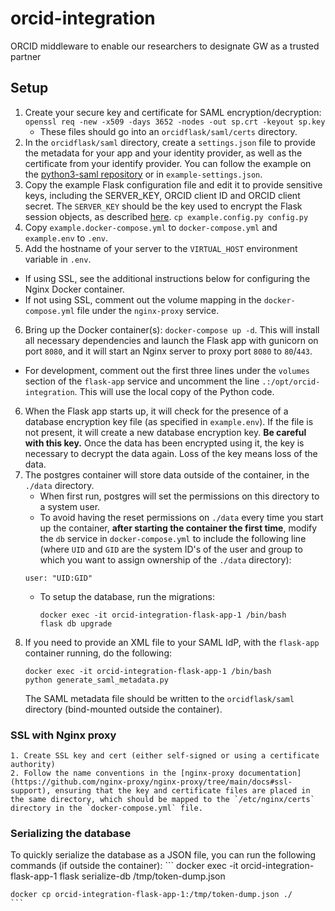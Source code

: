 # orcid-integration
ORCID middleware to enable our researchers to designate GW as a trusted partner

## Setup 

1. Create your secure key and certificate for SAML encryption/decryption: `openssl req -new -x509 -days 3652 -nodes -out sp.crt -keyout sp.key`
   - These files should go into an `orcidflask/saml/certs` directory.
2. In the `orcidflask/saml` directory, create a `settings.json` file to provide the metadata for your app and your identity provider, as well as the certificate from your identify provider. You can follow the example on the [python3-saml repository](https://github.com/onelogin/python3-saml) or in `example-settings.json`.
3. Copy the example Flask configuration file and edit it to provide sensitive keys, including the SERVER_KEY, ORCID client ID and ORCID client secret. The `SERVER_KEY` should be the key used to encrypt the Flask session objects, as described [here](https://flask.palletsprojects.com/en/2.2.x/config/).
 `cp example.config.py config.py`
4. Copy `example.docker-compose.yml` to `docker-compose.yml` and `example.env` to `.env`. 
5. Add the hostname of your server to the `VIRTUAL_HOST` environment variable in `.env`.
  - If using SSL, see the additional instructions below for configuring the Nginx Docker container.
  - If not using SSL, comment out the volume mapping in the `docker-compose.yml` file under the `nginx-proxy` service. 
6. Bring up the Docker container(s): `docker-compose up -d`. This will install all necessary dependencies and launch the Flask app with gunicorn on port `8080`, and it will start an Nginx server to proxy port `8080` to `80`/`443`.
  - For development, comment out the first three lines under the `volumes` section of the `flask-app` service and uncomment the line `.:/opt/orcid-integration`. This will use the local copy of the Python code.
6. When the Flask app starts up, it will check for the presence of a database encryption key file (as specified in `example.env`). If the file is not present, it will create a new database encryption key. **Be careful with this key.** Once the data has been encrypted using it, the key is necessary to decrypt the data again. Loss of the key means loss of the data.
7. The postgres container will store data outside of the container, in the `./data` directory.
    - When first run, postgres will set the permissions on this directory to a system user.
    - To avoid having the reset permissions on `./data` every time you start up the container, **after starting the container the first time**, modify the `db` service in `docker-compose.yml` to include the following line (where `UID` and `GID` are the system ID's of the user and group to which you want to assign ownership of the `./data` directory):
     ```
     user: "UID:GID"
     ```
    - To setup the database, run the migrations: 
        ```
        docker exec -it orcid-integration-flask-app-1 /bin/bash
        flask db upgrade
        ```
8. If you need to provide an XML file to your SAML IdP, with the `flask-app` container running, do the following:
    ```
    docker exec -it orcid-integration-flask-app-1 /bin/bash
    python generate_saml_metadata.py
    ```
    The SAML metadata file should be written to the `orcidflask/saml` directory (bind-mounted outside the container).

### SSL with Nginx proxy

    1. Create SSL key and cert (either self-signed or using a certificate authority)
    2. Follow the name conventions in the [nginx-proxy documentation](https://github.com/nginx-proxy/nginx-proxy/tree/main/docs#ssl-support), ensuring that the key and certificate files are placed in the same directory, which should be mapped to the `/etc/nginx/certs` directory in the `docker-compose.yml` file.

### Serializing the database

To quickly serialize the database as a JSON file, you can run the following commands (if outside the container):
    ```
    docker exec -it orcid-integration-flask-app-1 flask serialize-db /tmp/token-dump.json

    docker cp orcid-integration-flask-app-1:/tmp/token-dump.json ./
    ```